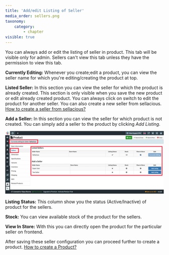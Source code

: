 ```yaml
---
title: 'Add/edit Listing of Seller'
media_order: sellers.png
taxonomy:
    category:
        - chapter
visible: true
---
```


You can always add or edit the listing of seller in product. This tab will be visible only for admin. Sellers can't view this tab unless they have the permission to view this tab.

**Currently Editing:** Whenever you create;edit a product, you can view the seller name for which you're editing/creating the product at top.

**Listed Seller:** In this section you can view the seller for which the product is already created. This section is only visible when you save the new product or edit already created product. You can always click on switch to edit the product for another seller. You can also create a new seller from sellacious. [How to create a seller from sellacious?](https://www.sellacious.com/learn/user-profiles/seller-profiles) 

**Add a Seller:** In this section you can view the seller for which product is not created. You can simply add a seller to the product by clicking _Add Listing_.

![](sellers.png)

**Listing Status:** This column show you the status (Active/Inactive) of product for the sellers.

**Stock:** You can view available stock of the product for the sellers.

**View In Store:** With this you can directly open the product for the particular seller on frontend.

After saving these seller configuration you can proceed further to create a product. [How to create a Product?](https://www.sellacious.com/learn/product/add-a-product)
